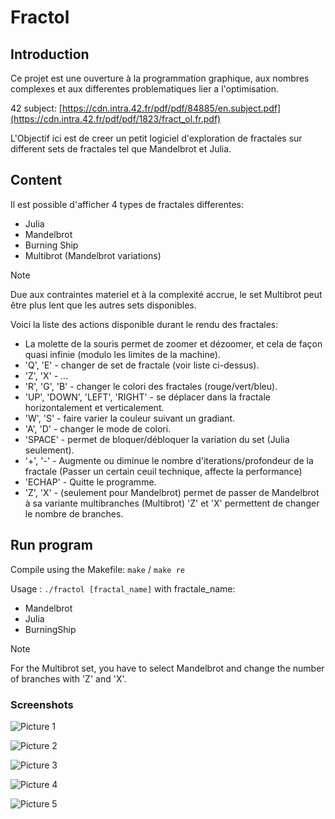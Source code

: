 <div>
  
</div>

# Fractol

## Introduction
Ce projet est une ouverture à la programmation graphique, aux nombres complexes et aux differentes problematiques lier a l'optimisation.

42 subject: [https://cdn.intra.42.fr/pdf/pdf/84885/en.subject.pdf](https://cdn.intra.42.fr/pdf/pdf/1823/fract_ol.fr.pdf)

L'Objectif ici est de creer un petit logiciel d'exploration de fractales sur different sets de fractales tel que Mandelbrot et Julia.

## Content
Il est possible d'afficher 4 types de fractales differentes:
  - Julia
  - Mandelbrot
  - Burning Ship
  - Multibrot (Mandelbrot variations)

> [!NOTE]
> Due aux contraintes materiel et à la complexité accrue, le set Multibrot peut être plus lent que les autres sets disponibles.

Voici la liste des actions disponible durant le rendu des fractales:
  - La molette de la souris permet de zoomer et dézoomer, et cela de façon quasi infinie (modulo les limites de la machine).
  - 'Q', 'E' - changer de set de fractale (voir liste ci-dessus).
  - 'Z', 'X' - ...
  - 'R', 'G', 'B' - changer le colori des fractales (rouge/vert/bleu).
  - 'UP', 'DOWN', 'LEFT', 'RIGHT' - se déplacer dans la fractale horizontalement et verticalement.
  - 'W', 'S' - faire varier la couleur suivant un gradiant.
  - 'A', 'D' - changer le mode de colori.
  - 'SPACE' - permet de bloquer/débloquer la variation du set (Julia seulement).
  - '+', '-' - Augmente ou diminue le nombre d'iterations/profondeur de la fractale (Passer un certain ceuil technique, affecte la performance)
  - 'ECHAP' - Quitte le programme.
  - 'Z', 'X' - (seulement pour Mandelbrot) permet de passer de Mandelbrot à sa variante multibranches (Multibrot) 'Z' et 'X' permettent de changer le nombre de branches.

## Run program
Compile using the Makefile:
`make` / `make re`

Usage : `./fractol [fractal_name]`
with fractale_name:
  - Mandelbrot
  - Julia
  - BurningShip

> [!NOTE]
> For the Multibrot set, you have to select Mandelbrot and change the number of branches with 'Z' and 'X'.

### Screenshots

![Picture 1](pic/sreenshot_1.png)

![Picture 2](pic/sreenshot_2.png)

![Picture 3](pic/sreenshot_3.png)

![Picture 4](pic/sreenshot_4.png)

![Picture 5](pic/sreenshot_5.png)
